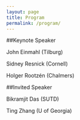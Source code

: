 ```yaml
---
layout: page
title: Program
permalink: /program/
---
```


##Keynote Speaker
<p>John Einmahl (Tilburg)</p>
<p>Sidney Resnick (Cornell)</p>
<p>Holger Rootzén (Chalmers)</p>

##Invited Speaker
<p>Bikramjit Das (SUTD)</p>
<p>Ting Zhang (U of Georgia)</p>
